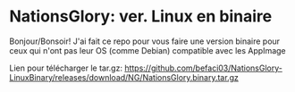 # NationsGlory: ver. Linux en binaire

Bonjour/Bonsoir! J'ai fait ce repo pour vous faire une version binaire pour ceux qui n'ont pas leur OS (comme Debian) compatible avec les AppImage

Lien pour télécharger le tar.gz: https://github.com/befaci03/NationsGlory-LinuxBinary/releases/download/NG/NationsGlory.binary.tar.gz
